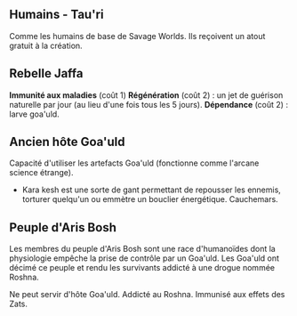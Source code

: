 ## Humains - Tau'ri

Comme les humains de base de Savage Worlds. Ils reçoivent un atout gratuit à la création.
## Rebelle Jaffa

**Immunité aux maladies** (coût 1)
**Régénération** (coût 2) : un jet de guérison naturelle par jour (au lieu d'une fois tous les 5 jours).
**Dépendance** (coût 2) : larve goa'uld.

## Ancien hôte Goa'uld

Capacité d'utiliser les artefacts Goa'uld (fonctionne comme l'arcane science étrange).
- Kara kesh est une sorte de gant permettant de repousser les ennemis, torturer quelqu'un ou emmètre un bouclier énergétique.
Cauchemars.

## Peuple d'Aris Bosh

Les membres du peuple d'Aris Bosh sont une race d'humanoïdes dont la physiologie empêche la prise de contrôle par un Goa'uld. Les Goa'uld ont décimé ce peuple et rendu les survivants addicté à une drogue nommée Roshna.

Ne peut servir d'hôte Goa'uld.
Addicté au Roshna.
Immunisé aux effets des Zats.
